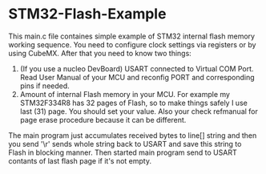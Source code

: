 # STM32-Flash-Example
This main.c file containes simple example of STM32 internal flash memory working sequence.
You need to configure clock settings via registers or by using CubeMX. 
After that you need to know two things:
1. (If you use a nucleo DevBoard) USART connected to Virtual COM Port. Read User Manual of your MCU and reconfig PORT and corresponding pins if needed.
2. Amount of internal Flash memory in your MCU. For example my STM32F334R8 has 32 pages of Flash, so to make things safely I use last (31) page. You should set your value. Also your check refmanual for page erase procedure because it can be different. 


The main program just accumulates received bytes to line[] string and then you send '\r' sends whole string back to USART and save this string to Flash in blocking manner.
Then started main program send to USART contants of last flash page if it's not empty.

